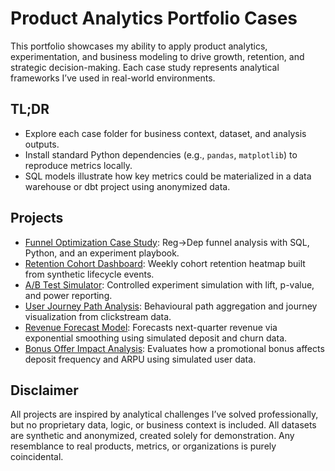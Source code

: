 # Product Analytics Portfolio Cases

This portfolio showcases my ability to apply product analytics, experimentation, and business modeling to drive growth, retention, and strategic decision-making.
Each case study represents analytical frameworks I’ve used in real-world environments.

## TL;DR
- Explore each case folder for business context, dataset, and analysis outputs.
- Install standard Python dependencies (e.g., `pandas`, `matplotlib`) to reproduce metrics locally.
- SQL models illustrate how key metrics could be materialized in a data warehouse or dbt project using anonymized data.

## Projects
- [Funnel Optimization Case Study](funnel_optimization_case/README.md):
  Reg→Dep funnel analysis with SQL, Python, and an experiment playbook.
- [Retention Cohort Dashboard](retention_cohort_dashboard/README.md):
  Weekly cohort retention heatmap built from synthetic lifecycle events.
- [A/B Test Simulator](ab_test_simulator/README.md):
  Controlled experiment simulation with lift, p-value, and power reporting.
- [User Journey Path Analysis](user_journey_path_analysis/README.md):
  Behavioural path aggregation and journey visualization from clickstream data.
- [Revenue Forecast Model](revenue_forecast_model/README.md):
  Forecasts next-quarter revenue via exponential smoothing using simulated deposit and churn data.
- [Bonus Offer Impact Analysis](bonus-offer-impact-analysis):
  Evaluates how a promotional bonus affects deposit frequency and ARPU using simulated user data.

## Disclaimer
All projects are inspired by analytical challenges I’ve solved professionally, but no proprietary data, logic, or business context is included.
All datasets are synthetic and anonymized, created solely for demonstration.
Any resemblance to real products, metrics, or organizations is purely coincidental.
